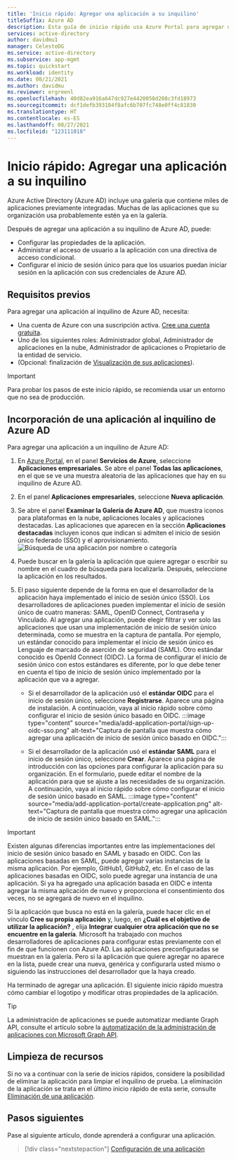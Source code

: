 ```yaml
---
title: 'Inicio rápido: Agregar una aplicación a su inquilino'
titleSuffix: Azure AD
description: Esta guía de inicio rápido usa Azure Portal para agregar una aplicación de la galería a su inquilino de Azure Active Directory (Azure AD).
services: active-directory
author: davidmu1
manager: CelesteDG
ms.service: active-directory
ms.subservice: app-mgmt
ms.topic: quickstart
ms.workload: identity
ms.date: 08/21/2021
ms.author: davidmu
ms.reviewer: ergreenl
ms.openlocfilehash: 40d82ea916a647dc927e4420058d208c3fd18973
ms.sourcegitcommit: dcf1defb393104f8afc6b707fc748e0ff4c81830
ms.translationtype: HT
ms.contentlocale: es-ES
ms.lasthandoff: 08/27/2021
ms.locfileid: "123111018"
---
```

# <a name="quickstart-add-an-application-to-your-tenant"></a>Inicio rápido: Agregar una aplicación a su inquilino

Azure Active Directory (Azure AD) incluye una galería que contiene miles de aplicaciones previamente integradas. Muchas de las aplicaciones que su organización usa probablemente estén ya en la galería.

Después de agregar una aplicación a su inquilino de Azure AD, puede:

- Configurar las propiedades de la aplicación.
- Administrar el acceso de usuario a la aplicación con una directiva de acceso condicional.
- Configurar el inicio de sesión único para que los usuarios puedan iniciar sesión en la aplicación con sus credenciales de Azure AD.

## <a name="prerequisites"></a>Requisitos previos

Para agregar una aplicación al inquilino de Azure AD, necesita:

- Una cuenta de Azure con una suscripción activa. [Cree una cuenta gratuita](https://azure.microsoft.com/free/?WT.mc_id=A261C142F).
- Uno de los siguientes roles: Administrador global, Administrador de aplicaciones en la nube, Administrador de aplicaciones o Propietario de la entidad de servicio.
- (Opcional: finalización de [Visualización de sus aplicaciones](view-applications-portal.md)).

>[!IMPORTANT]
>Para probar los pasos de este inicio rápido, se recomienda usar un entorno que no sea de producción.

## <a name="add-an-app-to-your-azure-ad-tenant"></a>Incorporación de una aplicación al inquilino de Azure AD

Para agregar una aplicación a un inquilino de Azure AD:

1. En [Azure Portal](https://portal.azure.com), en el panel **Servicios de Azure**, seleccione **Aplicaciones empresariales**. Se abre el panel **Todas las aplicaciones**, en el que se ve una muestra aleatoria de las aplicaciones que hay en su inquilino de Azure AD.
2. En el panel **Aplicaciones empresariales**, seleccione **Nueva aplicación**.
3. Se abre el panel **Examinar la Galería de Azure AD**, que muestra iconos para plataformas en la nube, aplicaciones locales y aplicaciones destacadas. Las aplicaciones que aparecen en la sección **Aplicaciones destacadas** incluyen iconos que indican si admiten el inicio de sesión único federado (SSO) y el aprovisionamiento.
    ![Búsqueda de una aplicación por nombre o categoría](media/add-application-portal/browse-gallery.png)
4. Puede buscar en la galería la aplicación que quiere agregar o escribir su nombre en el cuadro de búsqueda para localizarla. Después, seleccione la aplicación en los resultados.
5. El paso siguiente depende de la forma en que el desarrollador de la aplicación haya implementado el inicio de sesión único (SSO). Los desarrolladores de aplicaciones pueden implementar el inicio de sesión único de cuatro maneras: SAML, OpenID Connect, Contraseña y Vinculado. Al agregar una aplicación, puede elegir filtrar y ver solo las aplicaciones que usan una implementación de inicio de sesión único determinada, como se muestra en la captura de pantalla. Por ejemplo, un estándar conocido para implementar el inicio de sesión único es Lenguaje de marcado de aserción de seguridad (SAML). Otro estándar conocido es OpenId Connect (OIDC). La forma de configurar el inicio de sesión único con estos estándares es diferente, por lo que debe tener en cuenta el tipo de inicio de sesión único implementado por la aplicación que va a agregar.

    - Si el desarrollador de la aplicación usó el **estándar OIDC** para el inicio de sesión único, seleccione **Registrarse**. Aparece una página de instalación. A continuación, vaya al inicio rápido sobre cómo configurar el inicio de sesión único basado en OIDC.
    :::image type="content" source="media/add-application-portal/sign-up-oidc-sso.png" alt-text="Captura de pantalla que muestra cómo agregar una aplicación de inicio de sesión único basado en OIDC.":::

    - Si el desarrollador de la aplicación usó el **estándar SAML** para el inicio de sesión único, seleccione **Crear**. Aparece una página de introducción con las opciones para configurar la aplicación para su organización. En el formulario, puede editar el nombre de la aplicación para que se ajuste a las necesidades de su organización. A continuación, vaya al inicio rápido sobre cómo configurar el inicio de sesión único basado en SAML.
    :::image type="content" source="media/add-application-portal/create-application.png" alt-text="Captura de pantalla que muestra cómo agregar una aplicación de inicio de sesión único basado en SAML.":::

> [!IMPORTANT]
> Existen algunas diferencias importantes entre las implementaciones del inicio de sesión único basado en SAML y basado en OIDC. Con las aplicaciones basadas en SAML, puede agregar varias instancias de la misma aplicación. Por ejemplo, GitHub1, GitHub2, etc. En el caso de las aplicaciones basadas en OIDC, solo puede agregar una instancia de una aplicación. Si ya ha agregado una aplicación basada en OIDC e intenta agregar la misma aplicación de nuevo y proporciona el consentimiento dos veces, no se agregará de nuevo en el inquilino.

Si la aplicación que busca no está en la galería, puede hacer clic en el vínculo **Cree su propia aplicación** y, luego, en **¿Cuál es el objetivo de utilizar la aplicación?** , elija **Integrar cualquier otra aplicación que no se encuentre en la galería**. Microsoft ha trabajado con muchos desarrolladores de aplicaciones para configurar estas previamente con el fin de que funcionen con Azure AD. Las aplicaciones preconfiguradas se muestran en la galería. Pero si la aplicación que quiere agregar no aparece en la lista, puede crear una nueva, genérica y configurarla usted mismo o siguiendo las instrucciones del desarrollador que la haya creado.

Ha terminado de agregar una aplicación. El siguiente inicio rápido muestra cómo cambiar el logotipo y modificar otras propiedades de la aplicación.

> [!TIP]
> La administración de aplicaciones se puede automatizar mediante Graph API, consulte el artículo sobre la [automatización de la administración de aplicaciones con Microsoft Graph API](/graph/application-saml-sso-configure-api).

## <a name="clean-up-resources"></a>Limpieza de recursos

Si no va a continuar con la serie de inicios rápidos, considere la posibilidad de eliminar la aplicación para limpiar el inquilino de prueba. La eliminación de la aplicación se trata en el último inicio rápido de esta serie, consulte [Eliminación de una aplicación](delete-application-portal.md).

## <a name="next-steps"></a>Pasos siguientes

Pase al siguiente artículo, donde aprenderá a configurar una aplicación.
> [!div class="nextstepaction"]
> [Configuración de una aplicación](add-application-portal-configure.md)
